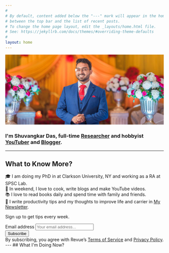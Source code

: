 ```yaml
---
#
# By default, content added below the "---" mark will appear in the home page
# between the top bar and the list of recent posts.
# To change the home page layout, edit the _layouts/home.html file.
# See: https://jekyllrb.com/docs/themes/#overriding-theme-defaults
#
layout: home
---
```

![Shuvangkar Das](/assets/images/shuvangkardas.jpg)
### I'm **Shuvangkar Das**, full-time **[Researcher](https://portfolio.shuvangkar.com)** and hobbyist  **[YouTuber](https://www.youtube.com/ShuvangkarDas)** and **[Blogger](https://blog.shuvangkar.com/)**.

---
## What to Know More?
🎓 I am doing my PhD in at Clarkson University, NY and working as a RA at SPSC Lab. 
<br>
🎥 In weekend, I love to cook, write blogs and make YouTube videos. 
<br>
📚 I love to read books daily and spend time with family and friends.
<br>
💌 I write productivity tips and my thoughts to improve life and carrier in [My Newsletter]().

Sign up to get tips every week.

<div id="revue-embed">
  <form action="https://www.getrevue.co/profile/shuvangkar_das/add_subscriber" method="post" id="revue-form" name="revue-form"  target="_blank">
  <div class="revue-form-group">
    <label for="member_email">Email address</label>
    <input class="revue-form-field" placeholder="Your email address..." type="email" name="member[email]" id="member_email">
  </div>
  <!-- <div class="revue-form-group">
    <label for="member_first_name">First name <span class="optional">(Optional)</span></label>
    <input class="revue-form-field" placeholder="First name... (Optional)" type="text" name="member[first_name]" id="member_first_name">
  </div>
  <div class="revue-form-group">
    <label for="member_last_name">Last name <span class="optional">(Optional)</span></label>
    <input class="revue-form-field" placeholder="Last name... (Optional)" type="text" name="member[last_name]" id="member_last_name">
  </div> -->
  <div class="revue-form-actions">
    <input type="submit" value="Subscribe" name="member[subscribe]" id="member_submit">
  </div>
  <div class="revue-form-footer">By subscribing, you agree with Revue’s <a target="_blank" href="https://www.getrevue.co/terms">Terms of Service</a> and <a target="_blank" href="https://www.getrevue.co/privacy">Privacy Policy</a>.</div>
  </form>
</div>
---
## What I'm Doing Now?
